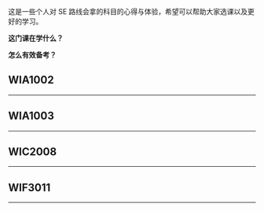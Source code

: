 这是一些个人对 SE 路线会拿的科目的心得与体验，希望可以帮助大家选课以及更好的学习。



**这门课在学什么？**

**怎么有效备考？**


## WIA1002
---

## WIA1003
---

## WIC2008
---

## WIF3011
---